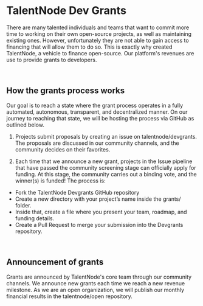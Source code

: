 # TalentNode Dev Grants

There are many talented individuals and teams that want to commit more time to working on their own open-source projects, as well as maintaining existing ones. However, unfortunately they are not able to gain access to financing that will allow them to do so. This is exactly why created TalentNode, a vehicle to finance open-source. Our platform's revenues are use to provide grants to developers. 

<br>

## How the grants process works

Our goal is to reach a state where the grant process operates in a fully automated, autonomous, transparent, and decentralized manner. On our journey to reaching that state, we will be hosting the process via GitHub as outlined below. 

1. Projects submit proposals by creating an issue on talentnode/devgrants. The proposals are discussed in our community channels, and the community decides on their favorites. 

2. Each time that we announce a new grant, projects in the Issue pipeline that have passed the community screening stage can officially apply for funding. At this stage, the community carries out a binding vote, and the winner(s) is funded! The process is:

+ Fork the TalentNode Devgrants GitHub repository
+ Create a new directory with your project’s name inside the grants/ folder.
+ Inside that, create a file where you present your team, roadmap, and funding details. 
+ Create a Pull Request to merge your submission into the Devgrants repository. 

<br>

## Announcement of grants

Grants are announced by TalentNode's core team through our community channels. We announce new grants each time we reach a new revenue milestone. As we are an open organization, we will publish our monthly financial results in the talentnode/open repository. 
